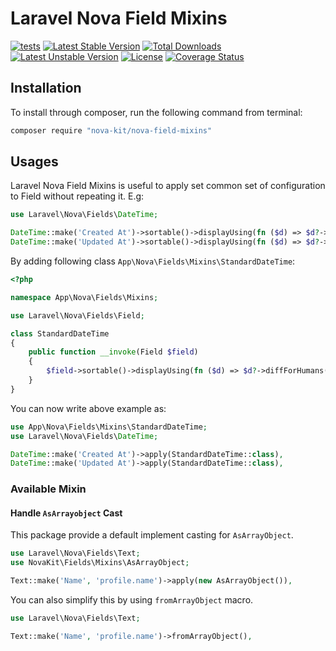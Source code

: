 
Laravel Nova Field Mixins
==============

[![tests](https://github.com/nova-kit/nova-field-mixins/workflows/tests/badge.svg?branch=master)](https://github.com/nova-kit/nova-field-mixins/actions?query=workflow%3Atests+branch%3Amaster)
[![Latest Stable Version](https://poser.pugx.org/nova-kit/nova-field-mixins/v/stable)](https://packagist.org/packages/nova-kit/nova-field-mixins)
[![Total Downloads](https://poser.pugx.org/nova-kit/nova-field-mixins/downloads)](https://packagist.org/packages/nova-kit/nova-field-mixins)
[![Latest Unstable Version](https://poser.pugx.org/nova-kit/nova-field-mixins/v/unstable)](https://packagist.org/packages/nova-kit/nova-field-mixins)
[![License](https://poser.pugx.org/nova-kit/nova-field-mixins/license)](https://packagist.org/packages/nova-kit/nova-field-mixins)
[![Coverage Status](https://coveralls.io/repos/github/nova-kit/nova-field-mixins/badge.svg?branch=master)](https://coveralls.io/github/nova-kit/nova-field-mixins?branch=master)

## Installation 

To install through composer, run the following command from terminal:

```bash 
composer require "nova-kit/nova-field-mixins"
```

## Usages

Laravel Nova Field Mixins is useful to apply set common set of configuration to Field without repeating it. E.g:

```php
use Laravel\Nova\Fields\DateTime;

DateTime::make('Created At')->sortable()->displayUsing(fn ($d) => $d?->diffForHumans()),
DateTime::make('Updated At')->sortable()->displayUsing(fn ($d) => $d?->diffForHumans()),
```

By adding following class `App\Nova\Fields\Mixins\StandardDateTime`:

```php
<?php 

namespace App\Nova\Fields\Mixins;

use Laravel\Nova\Fields\Field;

class StandardDateTime
{
    public function __invoke(Field $field)
    {
        $field->sortable()->displayUsing(fn ($d) => $d?->diffForHumans());
    }
}
```

You can now write above example as:

```php
use App\Nova\Fields\Mixins\StandardDateTime;
use Laravel\Nova\Fields\DateTime;

DateTime::make('Created At')->apply(StandardDateTime::class),
DateTime::make('Updated At')->apply(StandardDateTime::class),
```

### Available Mixin

#### Handle `AsArrayobject` Cast

This package provide a default implement casting for `AsArrayObject`.

```php
use Laravel\Nova\Fields\Text;
use NovaKit\Fields\Mixins\AsArrayObject;

Text::make('Name', 'profile.name')->apply(new AsArrayObject()),
```

You can also simplify this by using `fromArrayObject` macro.

```php
use Laravel\Nova\Fields\Text;

Text::make('Name', 'profile.name')->fromArrayObject(),
```

